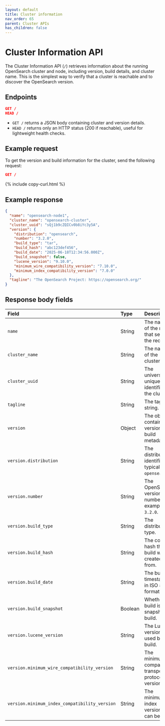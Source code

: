 ```yaml
---
layout: default
title: Cluster information
nav_order: 65
parent: Cluster APIs
has_children: false
---
```


# Cluster Information API

The Cluster Information API (`/`) retrieves information about the running OpenSearch cluster and node, including version, build details, and cluster name. This is the simplest way to verify that a cluster is reachable and to discover the OpenSearch version.

## Endpoints

```json
GET /
HEAD /
```

- `GET /` returns a JSON body containing cluster and version details.  
- `HEAD /` returns only an HTTP status (200 if reachable), useful for lightweight health checks.

## Example request

To get the version and build information for the cluster, send the following request:

```json
GET /
```
{% include copy-curl.html %}

## Example response

```json
{
  "name": "opensearch-node1",
  "cluster_name": "opensearch-cluster",
  "cluster_uuid": "sQj1b9cZQICv0b8iYc3y5A",
  "version": {
    "distribution": "opensearch",
    "number": "3.2.0",
    "build_type": "tar",
    "build_hash": "abc123def456",
    "build_date": "2025-06-18T12:34:56.000Z",
    "build_snapshot": false,
    "lucene_version": "9.10.0",
    "minimum_wire_compatibility_version": "7.10.0",
    "minimum_index_compatibility_version": "7.0.0"
  },
  "tagline": "The OpenSearch Project: https://opensearch.org/"
}
```

## Response body fields

Field | Type | Description
:--- | :--- | :---
`name` | String | The name of the node that served the request.
`cluster_name` | String | The name of the cluster.
`cluster_uuid` | String | The universally unique identifier of the cluster.
`tagline` | String | The tagline string.
`version` | Object | The object containing version and build metadata.
`version.distribution` | String | The distribution identifier, typically `opensearch`.
`version.number` | String | The OpenSearch version number, for example, `3.2.0`.
`version.build_type` | String | The distribution type.
`version.build_hash` | String | The commit hash the build was created from.
`version.build_date` | String | The build timestamp in ISO 8601 format.
`version.build_snapshot` | Boolean | Whether the build is a snapshot build.
`version.lucene_version` | String | The Lucene version used by this build.
`version.minimum_wire_compatibility_version` | String | The minimum compatible transport protocol version.
`version.minimum_index_compatibility_version` | String | The minimum index version that can be read.
